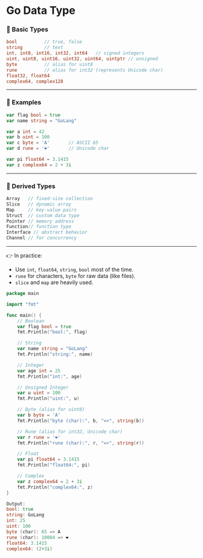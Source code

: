 # Go Data Type

### 🔹 Basic Types

```go
bool          // true, false
string        // text
int, int8, int16, int32, int64   // signed integers
uint, uint8, uint16, uint32, uint64, uintptr // unsigned
byte          // alias for uint8
rune          // alias for int32 (represents Unicode char)
float32, float64
complex64, complex128
```

---

### 🔹 Examples

```go
var flag bool = true
var name string = "GoLang"

var a int = 42
var b uint = 100
var c byte = 'A'       // ASCII 65
var d rune = '❤'       // Unicode char

var pi float64 = 3.1415
var z complex64 = 2 + 3i
```

---

### 🔹 Derived Types

```go
Array   // fixed-size collection
Slice   // dynamic array
Map     // key-value pairs
Struct  // custom data type
Pointer // memory address
Function// function type
Interface // abstract behavior
Channel // for concurrency
```

---

👉 In practice:

- Use `int`, `float64`, `string`, `bool` most of the time.
- `rune` for characters, `byte` for raw data (like files).
- `slice` and `map` are heavily used.

```go
package main

import "fmt"

func main() {
    // Boolean
    var flag bool = true
    fmt.Println("bool:", flag)

    // String
    var name string = "GoLang"
    fmt.Println("string:", name)

    // Integer
    var age int = 25
    fmt.Println("int:", age)

    // Unsigned Integer
    var u uint = 100
    fmt.Println("uint:", u)

    // Byte (alias for uint8)
    var b byte = 'A'
    fmt.Println("byte (char):", b, "=>", string(b))

    // Rune (alias for int32, Unicode char)
    var r rune = '❤'
    fmt.Println("rune (char):", r, "=>", string(r))

    // Float
    var pi float64 = 3.1415
    fmt.Println("float64:", pi)

    // Complex
    var z complex64 = 2 + 3i
    fmt.Println("complex64:", z)
}

Output:
bool: true
string: GoLang
int: 25
uint: 100
byte (char): 65 => A
rune (char): 10084 => ❤
float64: 3.1415
complex64: (2+3i)
```